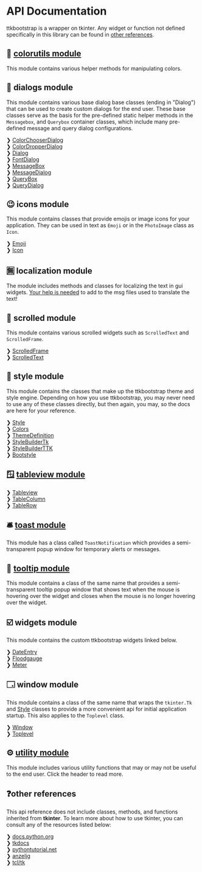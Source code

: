 # API Documentation

ttkbootstrap is a wrapper on tkinter. Any widget or function not defined specifically in this library can be found in [other references](#other-references).

## 🌈 [colorutils module](colorutils.md)
This module contains various helper methods for manipulating colors.

## 💬 dialogs module
This module contains various base dialog base classes (ending in "Dialog") that can be used to create custom dialogs for the end user. These base classes serve as the basis for the pre-defined static helper methods in the `Messagebox`, and `Querybox` container classes, which include many pre-defined message and query dialog configurations.

❯ [ColorChooserDialog](dialogs/colorchooser.md)  
❯ [ColorDropperDialog](dialogs/colordropper.md)  
❯ [Dialog](dialogs/dialog.md)  
❯ [FontDialog](dialogs/fontdialog.md)  
❯ [MessageBox](dialogs/messagebox.md)  
❯ [MessageDialog](dialogs/messagedialog.md)  
❯ [QueryBox](dialogs/querybox.md)  
❯ [QueryDialog](dialogs/querydialog.md)

## 😉 icons module
This module contains classes that provide emojis or image icons for your application. They can be used in text as `Emoji` or in the `PhotoImage` class as `Icon`.

❯ [Emoji](icons/emoji.md)  
❯ [Icon](icons/icon.md)

## 🈚 localization module
The module includes methods and classes for localizing the text in gui widgets. [Your help is needed](https://github.com/israel-dryer/ttkbootstrap/blob/master/src/ttkbootstrap/localization/msgs/README.md) to add to the msg files used to translate the text!

## 📜 scrolled module
This module contains various scrolled widgets such as `ScrolledText` and `ScrolledFrame`.

❯ [ScrolledFrame](scrolled/scrolledframe.md)  
❯ [ScrolledText](scrolled/scrolledtext.md)

## 🎨 style module
This module contains the classes that make up the ttkbootstrap theme and style engine. Depending on how you use ttkbootstrap, you may never need to use any of these classes directly, but then again, you may, so the docs are here for your reference.

❯ [Style](style/style.md)  
❯ [Colors](style/colors.md)  
❯ [ThemeDefinition](style/themedefinition.md)  
❯ [StyleBuilderTk](style/stylebuildertk.md)  
❯ [StyleBuilderTTK](style/stylebuilderttk.md)  
❯ [Bootstyle](style/bootstyle.md)

## 🪟 [tableview module](tableview/tableview.md)
❯ [Tableview](tableview/tableview.md)  
❯ [TableColumn](tableview/tablecolumn.md)  
❯ [TableRow](tableview/tablerow.md)

## 🛎️ [toast module](toast.md)
This module has a class called `ToastNotification` which provides a semi-transparent popup window for temporary alerts or messages.

## 📝 [tooltip module](tooltip.md)
This module contains a class of the same name that provides a semi-transparent tooltip popup window that shows text when the mouse is hovering over the widget and closes when the mouse is no longer hovering over the widget.

## ☑️ widgets module
This module contains the custom ttkbootstrap widgets linked below.

❯ [DateEntry](widgets/dateentry.md)  
❯ [Floodgauge](widgets/floodgauge.md)  
❯ [Meter](widgets/meter.md)

## 🗔 window module
This module contains a class of the same name that wraps the `tkinter.Tk` and [Style](style/style.md) classes to provide a more convenient api for initial application startup. This also applies to the `Toplevel` class.

❯ [Window](window/window)  
❯ [Toplevel](window/toplevel)


## ⚙️ [utility module](utility.md)
This module includes various utility functions that may or may not be useful to the end user. Click the header to read more.

## ❓other references
This api reference does not include classes, methods, and functions inherited from **tkinter**. To learn more about how to use tkinter, you can consult any of the resources listed below:

❯ [docs.python.org](https://docs.python.org/3/library/tkinter.html)  
❯ [tkdocs](https://tkdocs.com/)  
❯ [pythontutorial.net](https://www.pythontutorial.net/tkinter/)  
❯ [anzeljg](https://anzeljg.github.io/rin2/book2/2405/docs/tkinter/)  
❯ [tcl/tk](https://www.tcl.tk/man/tcl8.6/TkCmd/contents.html)  